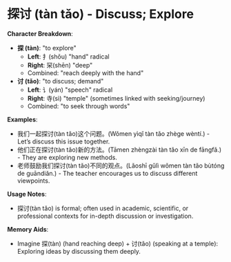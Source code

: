 # **探讨 (tàn tǎo) - Discuss; Explore**

**Character Breakdown**:  
- **探 (tàn)**: "to explore"
  - **Left**: 扌(shǒu) "hand" radical
  - **Right**: 罙(shēn) "deep"
  - Combined: "reach deeply with the hand"  
- **讨 (tǎo)**: "to discuss; demand"
  - **Left**: 讠(yán) "speech" radical
  - **Right**: 寺(sì) "temple" (sometimes linked with seeking/journey)
  - Combined: "to seek through words"

**Examples**:  
- 我们一起探讨(tàn tǎo)这个问题。(Wǒmen yìqǐ tàn tǎo zhège wèntí.) - Let’s discuss this issue together.  
- 他们正在探讨(tàn tǎo)新的方法。(Tāmen zhèngzài tàn tǎo xīn de fāngfǎ.) - They are exploring new methods.  
- 老师鼓励我们探讨(tàn tǎo)不同的观点。(Lǎoshī gǔlì wǒmen tàn tǎo bùtóng de guāndiǎn.) - The teacher encourages us to discuss different viewpoints.

**Usage Notes**:  
- 探讨(tàn tǎo) is formal; often used in academic, scientific, or professional contexts for in-depth discussion or investigation.

**Memory Aids**:  
- Imagine 探(tàn) (hand reaching deep) + 讨(tǎo) (speaking at a temple): Exploring ideas by discussing them deeply.